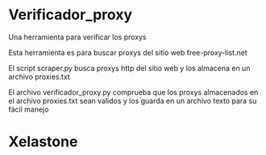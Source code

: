 # Verificador_proxy
Una herramienta para verificar los proxys 
<p>Esta herramienta es para buscar proxys del sitio web free-proxy-list.net </p>
<p>El script scraper.py busca proxys http del sitio web y los almacena en un archivo proxies.txt</p>
<p>El archivo verificador_proxy.py comprueba que los proxys almacenados en el archivo proxies.txt sean validos y los guarda en un archivo texto para su fácil manejo</p>

<h1>Xelastone</h1>

